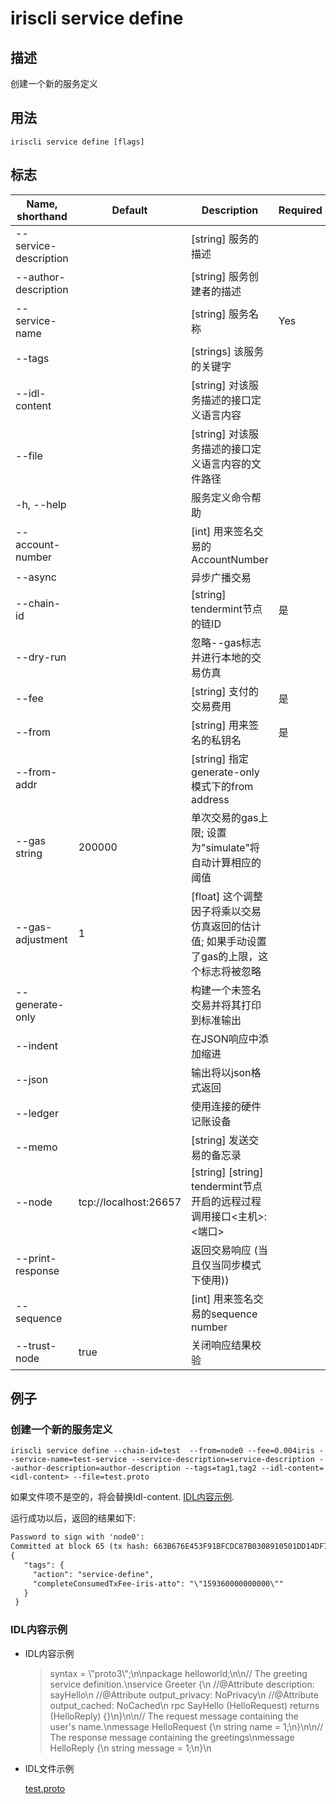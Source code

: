 # iriscli service define 

## 描述

创建一个新的服务定义

## 用法

```
iriscli service define [flags]
```

## 标志

| Name, shorthand       | Default                 | Description                                                                       | Required |
| --------------------- | ----------------------- | --------------------------------------------------------------------------------- | -------- |
| --service-description |                         | [string] 服务的描述                                                                 |          |
| --author-description  |                         | [string] 服务创建者的描述                                                            |          |
| --service-name        |                         | [string] 服务名称                                                                   |   Yes    |
| --tags                |                         | [strings] 该服务的关键字                                                             |          |
| --idl-content         |                         | [string] 对该服务描述的接口定义语言内容                                                 |          |
| --file                |                         | [string] 对该服务描述的接口定义语言内容的文件路径                                         |          |
| -h, --help            |                         | 服务定义命令帮助                                                                    |          |
| --account-number      |                         | [int] 用来签名交易的AccountNumber                                                     |          |
| --async               |                         | 异步广播交易                                                                         |          |
| --chain-id            |                         | [string] tendermint节点的链ID                                                       | 是       |
| --dry-run             |                         | 忽略--gas标志并进行本地的交易仿真                                                       |          |
| --fee                 |                         | [string] 支付的交易费用                                                              | 是       |
| --from                |                         | [string] 用来签名的私钥名                                                            | 是       |
| --from-addr           |                         | [string] 指定generate-only模式下的from address                                       |          |
| --gas string          | 200000                  | 单次交易的gas上限; 设置为"simulate"将自动计算相应的阈值                                   |          |
| --gas-adjustment      | 1                       | [float] 这个调整因子将乘以交易仿真返回的估计值; 如果手动设置了gas的上限，这个标志将被忽略       |          |
| --generate-only       |                         | 构建一个未签名交易并将其打印到标准输出                                                   |          |
| --indent              |                         | 在JSON响应中添加缩进                                                                 |          |
| --json                |                         | 输出将以json格式返回                                                                 |          |
| --ledger              |                         | 使用连接的硬件记账设备                                                                |          |
| --memo                |                         | [string] 发送交易的备忘录                                                            |          |
| --node                | tcp://localhost:26657   | [string] [string] tendermint节点开启的远程过程调用接口\<主机>:\<端口>                   |          |
| --print-response      |                         | 返回交易响应 (当且仅当同步模式下使用))                                                  |          |
| --sequence            |                         | [int] 用来签名交易的sequence number                                                 |          |
| --trust-node          | true                    | 关闭响应结果校验                                                                    |          |

## 例子

### 创建一个新的服务定义
```shell
iriscli service define --chain-id=test  --from=node0 --fee=0.004iris --service-name=test-service --service-description=service-description --author-description=author-description --tags=tag1,tag2 --idl-content=<idl-content> --file=test.proto
```
如果文件项不是空的，将会替换Idl-content.  [IDL内容示例](#idl-content-example).

运行成功以后，返回的结果如下:

```txt
Password to sign with 'node0':
Committed at block 65 (tx hash: 663B676E453F91BFCDC87B0308910501DD14DF79C88390FC15E06C4CC9612422, response: {Code:0 Data:[] Log:Msg 0:  Info: GasWanted:200000 GasUsed:7968 Tags:[{Key:[97 99 116 105 111 110] Value:[115 101 114 118 105 99 101 45 100 101 102 105 110 101] XXX_NoUnkeyedLiteral:{} XXX_unrecognized:[] XXX_sizecache:0} {Key:[99 111 109 112 108 101 116 101 67 111 110 115 117 109 101 100 84 120 70 101 101 45 105 114 105 115 45 97 116 116 111] Value:[34 49 53 57 51 54 48 48 48 48 48 48 48 48 48 48 34] XXX_NoUnkeyedLiteral:{} XXX_unrecognized:[] XXX_sizecache:0}] Codespace: XXX_NoUnkeyedLiteral:{} XXX_unrecognized:[] XXX_sizecache:0})
{
   "tags": {
     "action": "service-define",
     "completeConsumedTxFee-iris-atto": "\"159360000000000\""
   }
 }
```

### IDL内容示例
* IDL内容示例

    > syntax = \\"proto3\\";\n\npackage helloworld;\n\n// The greeting service definition.\nservice Greeter {\n    //@Attribute description: sayHello\n    //@Attribute output_privacy: NoPrivacy\n    //@Attribute output_cached: NoCached\n    rpc SayHello (HelloRequest) returns (HelloReply) {}\n}\n\n// The request message containing the user's name.\nmessage HelloRequest {\n    string name = 1;\n}\n\n// The response message containing the greetings\nmessage HelloReply {\n    string message = 1;\n}\n

* IDL文件示例

    [test.proto](./test.proto)

